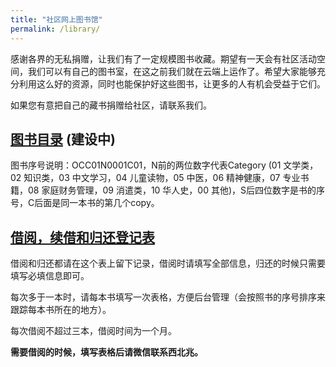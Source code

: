 ```yaml
---
title: "社区网上图书馆"
permalink: /library/
---
```


感谢各界的无私捐赠，让我们有了一定规模图书收藏。期望有一天会有社区活动空间，我们可以有自己的图书室，在这之前我们就在云端上运作了。希望大家能够充分利用这么好的资源，同时也能保护好这些图书，让更多的人有机会受益于它们。

如果您有意把自己的藏书捐赠给社区，请联系我们。

## [图书目录](https://drive.google.com/drive/folders/1C4gL9MrAh6riMHuKShK-JpDsTLN28bCM?usp=sharing) (建设中)

图书序号说明：OCC01N0001C01，N前的两位数字代表Category (01 文学类，02 知识类，03 中文学习，04 儿童读物，05 中医，06 精神健康，07 专业书籍，08 家庭财务管理，09 消遣类，10 华人史，00 其他)，S后四位数字是书的序号，C后面是同一本书的第几个copy。

## [借阅，续借和归还登记表](https://docs.google.com/forms/d/e/1FAIpQLSdxa5wLGNIdTZCN7kYeeSJRgSU1Ro0YQoH7aLMx08ed-ZD01w/viewform?usp=sf_link)

借阅和归还都请在这个表上留下记录，借阅时请填写全部信息，归还的时候只需要填写必填信息即可。

每次多于一本时，请每本书填写一次表格，方便后台管理（会按照书的序号排序来跟踪每本书所在的地方）。

每次借阅不超过三本，借阅时间为一个月。

**需要借阅的时候，填写表格后请微信联系西北兆。**
